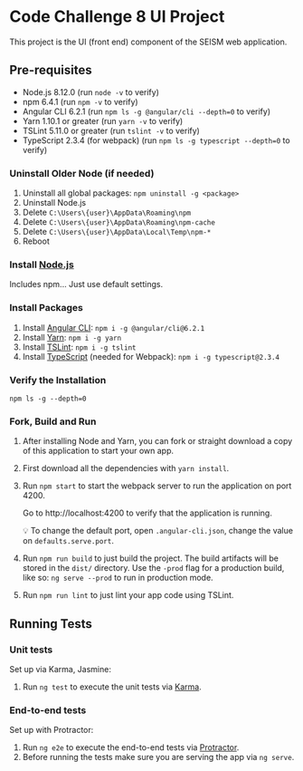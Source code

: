 # Code Challenge 8 UI Project

This project is the UI (front end) component of the SEISM web application.

## Pre-requisites

- Node.js 8.12.0 (run `node -v` to verify)
- npm 6.4.1 (run `npm -v` to verify)
- Angular CLI 6.2.1 (run `npm ls -g @angular/cli --depth=0` to verify)
- Yarn 1.10.1 or greater (run `yarn -v` to verify)
- TSLint 5.11.0 or greater  (run `tslint -v` to verify)
- TypeScript 2.3.4 (for webpack) (run `npm ls -g typescript --depth=0` to verify)

### Uninstall Older Node (if needed)

1. Uninstall all global packages: `npm uninstall -g <package>`
1. Uninstall Node.js
1. Delete `C:\Users\{user}\AppData\Roaming\npm`
1. Delete `C:\Users\{user}\AppData\Roaming\npm-cache`
1. Delete `C:\Users\{user}\AppData\Local\Temp\npm-*`
1. Reboot

### Install [Node.js](https://nodejs.org/)

Includes npm... Just use default settings.

### Install Packages

1. Install [Angular CLI](https://angular.io/): `npm i -g @angular/cli@6.2.1`
1. Install [Yarn](https://yarnpkg.com/): `npm i -g yarn`
1. Install [TSLint](https://palantir.github.io/tslint/): `npm i -g tslint`
1. Install [TypeScript](https://www.npmjs.com/package/typescript) (needed for Webpack): `npm i -g typescript@2.3.4`


### Verify the Installation

```
npm ls -g --depth=0
```

### Fork, Build and Run

1. After installing Node and Yarn, you can fork or straight download a copy of this application to start your own app.
1. First download all the dependencies with `yarn install`.
1. Run `npm start` to start the webpack server to run the application on port 4200.

    Go to http://localhost:4200 to verify that the application is running.

    :bulb: To change the default port, open `.angular-cli.json`, change the value on `defaults.serve.port`.
    
1. Run `npm run build` to just build the project. The build artifacts will be stored in the `dist/` directory. Use the `-prod` flag for a production build, like so: `ng serve --prod` to run in production mode.
1. Run `npm run lint` to just lint your app code using TSLint.

## Running Tests

### Unit tests
  
Set up via Karma, Jasmine:
1. Run `ng test` to execute the unit tests via [Karma](https://karma-runner.github.io).

### End-to-end tests

Set up with Protractor:
1. Run `ng e2e` to execute the end-to-end tests via [Protractor](http://www.protractortest.org/).
1. Before running the tests make sure you are serving the app via `ng serve`.
